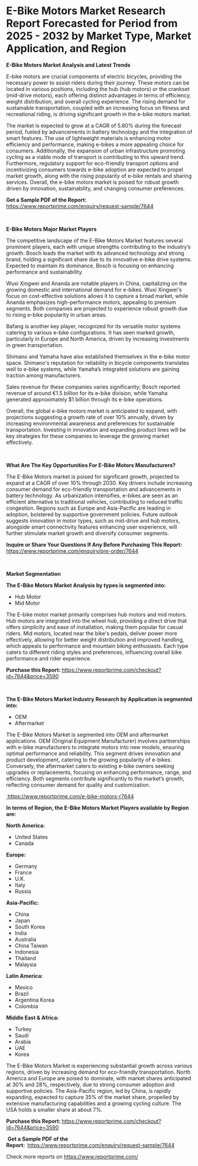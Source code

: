 <p><h1>E-Bike Motors Market Research Report Forecasted for Period from 2025 -  2032 by Market Type, Market Application, and Region</h1></p><p><strong>E-Bike Motors Market Analysis and Latest Trends</strong></p>
<p><p>E-bike motors are crucial components of electric bicycles, providing the necessary power to assist riders during their journey. These motors can be located in various positions, including the hub (hub motors) or the crankset (mid-drive motors), each offering distinct advantages in terms of efficiency, weight distribution, and overall cycling experience. The rising demand for sustainable transportation, coupled with an increasing focus on fitness and recreational riding, is driving significant growth in the e-bike motors market.</p><p>The market is expected to grow at a CAGR of 5.80% during the forecast period, fueled by advancements in battery technology and the integration of smart features. The use of lightweight materials is enhancing motor efficiency and performance, making e-bikes a more appealing choice for consumers. Additionally, the expansion of urban infrastructure promoting cycling as a viable mode of transport is contributing to this upward trend. Furthermore, regulatory support for eco-friendly transport options and incentivizing consumers towards e-bike adoption are expected to propel market growth, along with the rising popularity of e-bike rentals and sharing services. Overall, the e-bike motors market is poised for robust growth driven by innovation, sustainability, and changing consumer preferences.</p></p>
<p><strong>Get a Sample PDF of the Report:&nbsp;</strong> <a href="https://www.reportprime.com/enquiry/request-sample/7644?utm_campaign=3009&utm_medium=2&utm_source=Github&utm_content=ia&utm_term=19032025&utm_id=e-bike-motors">https://www.reportprime.com/enquiry/request-sample/7644</a></p>
<p>&nbsp;</p>
<p><strong>E-Bike Motors Major Market Players</strong></p>
<p><p>The competitive landscape of the E-Bike Motors Market features several prominent players, each with unique strengths contributing to the industry’s growth. Bosch leads the market with its advanced technology and strong brand, holding a significant share due to its innovative e-bike drive systems. Expected to maintain its dominance, Bosch is focusing on enhancing performance and sustainability.</p><p>Wuxi Xingwei and Ananda are notable players in China, capitalizing on the growing domestic and international demand for e-bikes. Wuxi Xingwei's focus on cost-effective solutions allows it to capture a broad market, while Ananda emphasizes high-performance motors, appealing to premium segments. Both companies are projected to experience robust growth due to rising e-bike popularity in urban areas.</p><p>Bafang is another key player, recognized for its versatile motor systems catering to various e-bike configurations. It has seen marked growth, particularly in Europe and North America, driven by increasing investments in green transportation.</p><p>Shimano and Yamaha have also established themselves in the e-bike motor space. Shimano's reputation for reliability in bicycle components translates well to e-bike systems, while Yamaha’s integrated solutions are gaining traction among manufacturers.</p><p>Sales revenue for these companies varies significantly; Bosch reported revenue of around €1.5 billion for its e-bike division, while Yamaha generated approximately $1 billion through its e-bike operations. </p><p>Overall, the global e-bike motors market is anticipated to expand, with projections suggesting a growth rate of over 10% annually, driven by increasing environmental awareness and preferences for sustainable transportation. Investing in innovation and expanding product lines will be key strategies for these companies to leverage the growing market effectively.</p></p>
<p>&nbsp;</p>
<p><strong>What Are The Key Opportunities For E-Bike Motors Manufacturers?</strong></p>
<p><p>The E-Bike Motors market is poised for significant growth, projected to expand at a CAGR of over 10% through 2030. Key drivers include increasing consumer demand for eco-friendly transportation and advancements in battery technology. As urbanization intensifies, e-bikes are seen as an efficient alternative to traditional vehicles, contributing to reduced traffic congestion. Regions such as Europe and Asia-Pacific are leading in adoption, bolstered by supportive government policies. Future outlook suggests innovation in motor types, such as mid-drive and hub motors, alongside smart connectivity features enhancing user experience, will further stimulate market growth and diversify consumer segments.</p></p>
<p><strong>Inquire or Share Your Questions If Any Before Purchasing This Report:</strong> <a href="https://www.reportprime.com/enquiry/pre-order/7644?utm_campaign=3009&utm_medium=2&utm_source=Github&utm_content=ia&utm_term=19032025&utm_id=e-bike-motors">https://www.reportprime.com/enquiry/pre-order/7644</a></p>
<p>&nbsp;</p>
<p><strong>Market Segmentation</strong></p>
<p><strong>The E-Bike Motors Market Analysis by types is segmented into:</strong></p>
<p><ul><li>Hub Motor</li><li>Mid Motor</li></ul></p>
<p><p>The E-bike motor market primarily comprises hub motors and mid motors. Hub motors are integrated into the wheel hub, providing a direct drive that offers simplicity and ease of installation, making them popular for casual riders. Mid motors, located near the bike's pedals, deliver power more effectively, allowing for better weight distribution and improved handling, which appeals to performance and mountain biking enthusiasts. Each type caters to different riding styles and preferences, influencing overall bike performance and rider experience.</p></p>
<p><strong>Purchase this Report:&nbsp;</strong><a href="https://www.reportprime.com/checkout?id=7644&price=3590&utm_campaign=3009&utm_medium=2&utm_source=Github&utm_content=ia&utm_term=19032025&utm_id=e-bike-motors">https://www.reportprime.com/checkout?id=7644&price=3590</a></p>
<p>&nbsp;</p>
<p><strong>The E-Bike Motors Market Industry Research by Application is segmented into:</strong></p>
<p><ul><li>OEM</li><li>Aftermarket</li></ul></p>
<p><p>The E-Bike Motors Market is segmented into OEM and aftermarket applications. OEM (Original Equipment Manufacturer) involves partnerships with e-bike manufacturers to integrate motors into new models, ensuring optimal performance and reliability. This segment drives innovation and product development, catering to the growing popularity of e-bikes. Conversely, the aftermarket caters to existing e-bike owners seeking upgrades or replacements, focusing on enhancing performance, range, and efficiency. Both segments contribute significantly to the market’s growth, reflecting consumer demand for quality and customization.</p></p>
<p><a href="https://www.reportprime.com/e-bike-motors-r7644?utm_campaign=3009&utm_medium=2&utm_source=Github&utm_content=ia&utm_term=19032025&utm_id=e-bike-motors">&nbsp;https://www.reportprime.com/e-bike-motors-r7644</a></p>
<p><strong>In terms of Region, the E-Bike Motors Market Players available by Region are:</strong></p>
<p>
    <p> <strong> North America: </strong>
        <ul>
            <li>United States</li>
            <li>Canada</li>
        </ul>
        </p> 
    <p> <strong> Europe: </strong>
        <ul>
            <li>Germany</li>
            <li>France</li>
            <li>U.K.</li>
            <li>Italy</li>
            <li>Russia</li>
        </ul>
        </p> 
    <p> <strong> Asia-Pacific: </strong>
        <ul>
            <li>China</li>
            <li>Japan</li>
            <li>South Korea</li>
            <li>India</li>
            <li>Australia</li>
            <li>China Taiwan</li>
            <li>Indonesia</li>
            <li>Thailand</li>
            <li>Malaysia</li>
        </ul>
        </p> 
    <p> <strong> Latin America: </strong>
        <ul>
            <li>Mexico</li>
            <li>Brazil</li>
            <li>Argentina Korea</li>
            <li>Colombia</li>
        </ul>
        </p> 
    <p> <strong> Middle East & Africa: </strong>
        <ul>
            <li>Turkey</li>
            <li>Saudi</li>
            <li>Arabia</li>
            <li>UAE</li>
            <li>Korea</li>
        </ul>
    </p>
    </p>
<p><p>The E-Bike Motors Market is experiencing substantial growth across various regions, driven by increasing demand for eco-friendly transportation. North America and Europe are poised to dominate, with market shares anticipated at 30% and 28%, respectively, due to strong consumer adoption and supportive policies. The Asia-Pacific region, led by China, is rapidly expanding, expected to capture 35% of the market share, propelled by extensive manufacturing capabilities and a growing cycling culture. The USA holds a smaller share at about 7%.</p></p>
<p><strong>Purchase this Report: </strong><a href="https://www.reportprime.com/checkout?id=7644&price=3590&utm_campaign=3009&utm_medium=2&utm_source=Github&utm_content=ia&utm_term=19032025&utm_id=e-bike-motors">https://www.reportprime.com/checkout?id=7644&price=3590</a></p>
<p>&nbsp;<strong>Get a Sample PDF of the Report:&nbsp;&nbsp;</strong><a href="https://www.reportprime.com/enquiry/request-sample/7644?utm_campaign=3009&utm_medium=2&utm_source=Github&utm_content=ia&utm_term=19032025&utm_id=e-bike-motors">https://www.reportprime.com/enquiry/request-sample/7644</a></p>
<p><strong></strong></p>
<p>Check more reports on <a href="https://www.reportprime.com/?utm_campaign=3009&utm_medium=2&utm_source=Github&utm_content=ia&utm_term=19032025&utm_id=e-bike-motors">https://www.reportprime.com/</a></p>